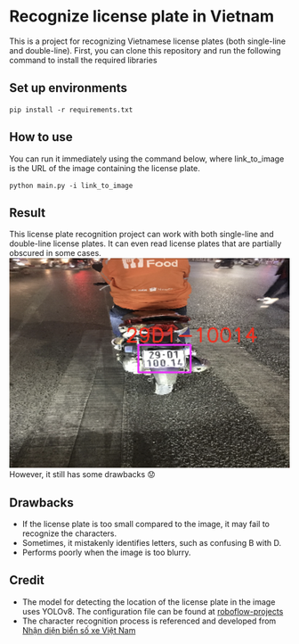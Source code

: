 # Recognize license plate in Vietnam
This is a project for recognizing Vietnamese license plates (both single-line and double-line).
First, you can clone this repository and run the following command to install the required libraries
## Set up environments
```
pip install -r requirements.txt
```

## How to use 
You can run it immediately using the command below, where link_to_image is the URL of the image containing the license plate.
```
python main.py -i link_to_image 
```

## Result
   This license plate recognition project can work with both single-line and double-line license plates. It can even read license plates that are partially obscured in some cases.
   ![alt text](<result/Screenshot 2025-01-07 at 09.23.12.png>)
However, it still has some drawbacks :worried:

## Drawbacks
* If the license plate is too small compared to the image, it may fail to recognize the characters.
* Sometimes, it mistakenly identifies letters, such as confusing B with D.
*  Performs poorly when the image is too blurry.

## Credit 
* The model for detecting the location of the license plate in the image uses YOLOv8. The configuration file can be found at [roboflow-projects](https://universe.roboflow.com/roboflow-universe-projects/license-plate-recognition-rxg4e/dataset/4)
* The character recognition process is referenced and developed from [Nhận diện biển số xe Việt Nam](https://viblo.asia/p/nhan-dien-bien-so-xe-viet-nam-Do754P9L5M6)